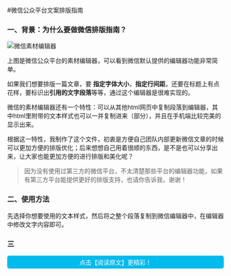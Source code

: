 #微信公众平台文案排版指南

### 一、背景：为什么要做微信排版指南？

![微信素材编辑器](http://tuchuang001-upload.stor.sinaapp.com/%E5%B1%8F%E5%B9%95%E5%BF%AB%E7%85%A7%202014-07-27%2014.30.10.png)

上图是微信公众平台的素材编辑器，可以看到微信默认提供的编辑器功能非常简单。

如果我们想要排版一篇文章，要 **指定字体大小**，**指定行间距**，还要在标题上有点花样，要标识出**引用的文字段落**等等，通过这个编辑器是很难实现的。

微信的素材编辑器还有一个特性：可以从其他html网页中复制段落到编辑器，其中html里附带的文本样式也可以一并复制进来（部分），并且在手机端比较完美的显示出来。

根据这一特性，我制作了这个文件，初衷是方便自己团队内部更新微信文章的时候可以更加方便的排版优化；后来想想自己用着很顺的东西，是不是也可以分享出来，让大家也能更加方便的进行排版和美化呢？

> 因为没有使用过第三方的微信平台，不太清楚那些平台的编辑器功能，如果有第三方平台能提供更好的排版支持，也请你告诉我，谢谢！


### 二、使用方法

先选择你想要使用的文本样式，然后将之整个段落复制到微信编辑器中，在编辑器中修改文字内容即可。

### 三


<p style="margin:auto;font-family:STHeiti;padding:5px 20px; background:#00bbec; color:#FFF; -moz-border-radius:5px; -webkit-border-radius:5px; border-radius:5px; text-align:center;">点击【阅读原文】更精彩！</p>
<p class="qipao"><span class="bot">　</span></p>
